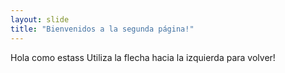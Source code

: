```yaml
---
layout: slide
title: "Bienvenidos a la segunda página!"
---
```

Hola como estass
Utiliza la flecha hacia la izquierda para volver!
